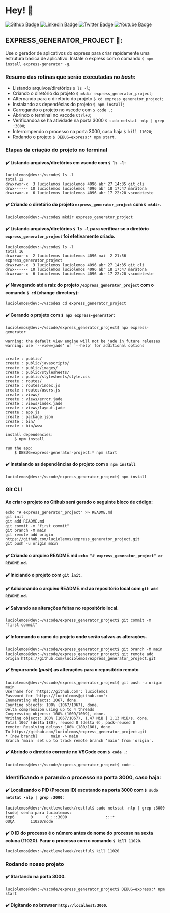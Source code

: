 # Hey! 👤
[![Github Badge](https://img.shields.io/badge/-Github-000?style=flat-square&logo=Github&logoColor=white&link=https://github.com/luciolemos)](https://github.com/luciolemos)
[![Linkedin Badge](https://img.shields.io/badge/-LinkedIn-blue?style=flat-square&logo=Linkedin&logoColor=white&link=https://www.linkedin.com/in/lucio-lemos-a550441a1/)](https://www.linkedin.com/in/lucio-lemos-a550441a1/)
[![Twitter Badge](https://img.shields.io/badge/-Twitter-1ca0f1?style=flat-square&labelColor=1ca0f1&logo=twitter&logoColor=white&link=https://twitter.com/lucciolemos)](https://twitter.com/lucciolemos)
[![Youtube Badge](https://img.shields.io/badge/-YouTube-ff0000?style=flat-square&labelColor=ff0000&logo=youtube&logoColor=white&link=https://studio.youtube.com/channel/UCrNM1nr2nw0lSqMD10m6rLw)](#)
## EXPRESS_GENERATOR_PROJECT 📌: 
Use o gerador de aplicativos do express para criar rapidamente uma estrutura básica de aplicativo.
Instale o express com o comando `$ npm install express-generator -g`.
### Resumo das rotinas que seráo executadas no _bash_:
- Listando arquivos/diretórios `$ ls -l`;
- Criando o diretório do projeto `$ mkdir express_generator_project`;
- Alternando para o diretório do projeto `$ cd express_generator_project`;
- Instalando as dependêcias do projeto `$ npm install`;
- Carregando o projeto no vscode com `$ code .`;
- Abrindo o terminal no vscode `Ctrl+J`;
- Verificandoa se há atividade na porta 3000 `$ sudo netstat -nlp | grep :3000`;
- Interrompendo o processo na porta 3000, caso haja `$ kill 11020`; 
- Rodando o projeto `$ DEBUG=express:* npm start`.
### Etapas da criação do projeto no terminal
#### ✔️ Listando arquivos/diretórios em vscode com `$ ls -l`:
    luciolemos@dev:~/vscode$ ls -l
    total 12
    drwxrwxr-x  3 luciolemos luciolemos 4096 abr 27 14:35 git_cli
    drwx------ 10 luciolemos luciolemos 4096 abr 18 17:47 maratona
    drwxrwxr-x  6 luciolemos luciolemos 4096 abr 17 22:20 vscodeteste
#### ✔️ Criando o diretório do projeto `express_generator_project` com `$ mkdir`. 
    luciolemos@dev:~/vscode$ mkdir express_generator_project
#### ✔️ Listando arquivos/diretórios `$ ls -l` para verificar se o diretório `express_generator_project` foi efetivamente criado.
    luciolemos@dev:~/vscode$ ls -l
    total 16
    drwxrwxr-x  2 luciolemos luciolemos 4096 mai  2 21:56 express_generator_project
    drwxrwxr-x  3 luciolemos luciolemos 4096 abr 27 14:35 git_cli
    drwx------ 10 luciolemos luciolemos 4096 abr 18 17:47 maratona
    drwxrwxr-x  6 luciolemos luciolemos 4096 abr 17 22:20 vscodeteste
#### ✔️ Navegando até a raiz do projeto `/express_generator_project` com o comando `$ cd` (change directory): 
    luciolemos@dev:~/vscode$ cd express_generator_project
#### ✔️ Gerando o projeto com `$ npx express-generator`:
    luciolemos@dev:~/vscode/express_generator_project$ npx express-generator

    warning: the default view engine will not be jade in future releases
    warning: use `--view=jade' or `--help' for additional options


    create : public/
    create : public/javascripts/
    create : public/images/
    create : public/stylesheets/
    create : public/stylesheets/style.css
    create : routes/
    create : routes/index.js
    create : routes/users.js
    create : views/
    create : views/error.jade
    create : views/index.jade
    create : views/layout.jade
    create : app.js
    create : package.json
    create : bin/
    create : bin/www

    install dependencies:
        $ npm install

    run the app:
        $ DEBUG=express-generator-project:* npm start
#### ✔️ Instalando as dependências do projeto com `$ npm install`
    luciolemos@dev:~/vscode/express_generator_project$ npm install
### Git CLI
#### Ao criar o projeto no Github será gerado o seguinte bloco de código:
    echo "# express_generator_project" >> README.md
    git init
    git add README.md
    git commit -m "first commit"
    git branch -M main
    git remote add origin https://github.com/luciolemos/express_generator_project.git
    git push -u origin main
#### ✔️ Criando o arquivo **README.md** `echo "# express_generator_project" >> README.md`.
#### ✔️ Iniciando o projeto com `git init`.    
#### ✔️ Adicionando o arquivo **README.md** ao repositório local com `git add README.md`.   
#### ✔️ Salvando as alterações feitas no repositório local.
    luciolemos@dev:~/vscode/express_generator_project$ git commit -m "first commit"
#### ✔️ Informando o ramo do projeto onde serão salvas as alterações.
    luciolemos@dev:~/vscode/express_generator_project$ git branch -M main
    luciolemos@dev:~/vscode/express_generator_project$ git remote add origin https://github.com/luciolemos/express_generator_project.git
#### ✔️ Empurrando (_push_) as alterações para o repositório remoto
    luciolemos@dev:~/vscode/express_generator_project$ git push -u origin main
    Username for 'https://github.com': luciolemos
    Password for 'https://luciolemos@github.com': 
    Enumerating objects: 1067, done.
    Counting objects: 100% (1067/1067), done.
    Delta compression using up to 4 threads
    Compressing objects: 100% (1009/1009), done.
    Writing objects: 100% (1067/1067), 1.47 MiB | 1.13 MiB/s, done.
    Total 1067 (delta 180), reused 0 (delta 0), pack-reused 0
    remote: Resolving deltas: 100% (180/180), done.
    To https://github.com/luciolemos/express_generator_project.git
    * [new branch]      main -> main
    Branch 'main' set up to track remote branch 'main' from 'origin'.

#### ✔️ Abrindo o diretório corrente no VSCode com `$ code .`: 
    luciolemos@dev:~/vscode/express_generator_project$ code .

### Identificando e parando o processo na porta 3000, caso haja:
#### ✔️ Localizando o PID (Process ID) escutando na porta 3000 com `$ sudo netstat -nlp | grep :3000`:
    luciolemos@dev:~/nextlevelweek/restful$ sudo netstat -nlp | grep :3000
    [sudo] senha para luciolemos:     
    tcp6       0      0 :::3000                 :::*                    OUÇA       11020/node 

#### ✔️ O ID do processo é o número antes do nome do processo na sexta coluna (11020). Parar o processo com o comando `$ kill 11020`.
    luciolemos@dev:~/nextlevelweek/restful$ kill 11020
### Rodando nosso projeto
#### ✔️ Startando na porta 3000.
    luciolemos@dev:~/vscode/express_generator_project$ DEBUG=express:* npm start
#### ✔️ Digitando no browser `http://localhost:3000`.


